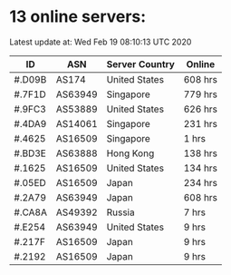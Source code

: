 # 13 online servers:

Latest update at: Wed Feb 19 08:10:13 UTC 2020

| ID | ASN | Server Country | Online |
| -- | --- | -------------- | ------ |
| #.D09B | AS174 | United States | 608 hrs |
| #.7F1D | AS63949 | Singapore | 779 hrs |
| #.9FC3 | AS53889 | United States | 626 hrs |
| #.4DA9 | AS14061 | Singapore | 231 hrs |
| #.4625 | AS16509 | Singapore | 1 hrs |
| #.BD3E | AS63888 | Hong Kong | 138 hrs |
| #.1625 | AS16509 | United States | 134 hrs |
| #.05ED | AS16509 | Japan | 234 hrs |
| #.2A79 | AS63949 | Japan | 608 hrs |
| #.CA8A | AS49392 | Russia | 7 hrs |
| #.E254 | AS63949 | United States | 9 hrs |
| #.217F | AS16509 | Japan | 9 hrs |
| #.2192 | AS16509 | Japan | 9 hrs |

